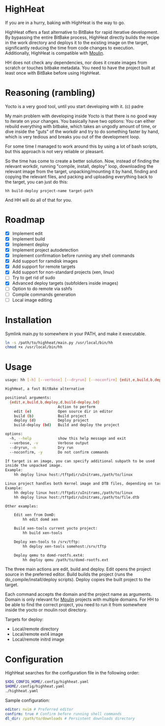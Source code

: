 # HighHeat

If you are in a hurry, baking with HighHeat is the way to go.

HighHeat offers a fast alternative to BitBake for rapid iterative development. By bypassing the entire BitBake process, HighHeat directly builds the recipe in the work directory and deploys it to the existing image on the target, significantly reducing the time from code changes to execution. Additionally, HighHeat is compatible with [Moulin](https://github.com/xen-troops/moulin).

HH does not check any dependencies, nor does it create images from scratch or touches bitbake metadata. You need to have the project built at least once with BitBake before using HighHeat.

# Reasoning (rambling)

Yocto is a very good tool, until you start developing with it. (c) padre

My main problem with developing inside Yocto is that there is no good way to iterate on your changes. You basically have two options:
You can either rebuild everything with bitbake, which takes an ungodly amount of time, or dive inside the "guts" of the workdir and try to do something faster by hand, which is very tedious and breaks you out of the development loop.

For some time I managed to work around this by using a lot of bash scripts, but
this approach is not very reliable or pleasant.

So the time has come to create a better solution. Now, instead of finding the relevant workdir, running "compile, install, deploy" loop, downloading the relevant image from the target, unpacking/mounting it by hand, finding and copying the relevant files, and packing and uploading everything back to the target, you can just do this:

`hh build-deploy project-name target-path`

And HH will do all of that for you.

# Roadmap
- [x] Implement edit
- [x] Implement build
- [x] Implement deploy
- [x] Implement project autodetection
- [x] Implement confirmation before running any shell commands
- [x] Add support for ramdisk images
- [x] Add support for remote targets
- [x] Add support for non-standard projects (xen, linux)
- [ ] Try to get rid of sudo
- [x] Advanced deploy targets (subfolders inside images)
- [ ] Option to do remote via sshfs
- [ ] Compile commands generation
- [ ] Local image editing

# Installation
Symlink main.py to somewhere in your PATH, and make it executable.
~~~bash
ln -s /path/to/highheat/main.py /usr/local/bin/hh
chmod +x /usr/local/bin/hh
~~~

# Usage
~~~bash
usage: hh [-h] [--verbose] [--dryrun] [--noconfirm] {edit,e,build,b,deploy,d,build-deploy,bd} ...

HighHeat, a fast BitBake alternative

positional arguments:
  {edit,e,build,b,deploy,d,build-deploy,bd}
                        Action to perform
    edit (e)            Open source dir in editor
    build (b)           Build project
    deploy (d)          Deploy project
    build-deploy (bd)   Build and deploy the project

options:
  -h, --help            show this help message and exit
  --verbose, -v         Verbose output
  --dryrun, -n          Dry run
  --noconfirm, -y       Do not confirm commands

If target is an image, you can specify additional subpath to be used
inside the unpacked image.
Example:
    hh deploy linux host:/tftpdir/uInitrams,/path/to/linux

Linux project handles both Kernel image and DTB files, depending on target path.
Example:
    hh deploy linux host:/tftpdir/uInitrams,/path/to/linux
    hh deploy linux host:/tftpdir/uInitrams,/path/to/file.dtb

Other examples:

    Edit xen from DomD:
        hh edit domd xen

    Build xen-tools current yocto project:
        hh build xen-tools

    Deploy xen-tools to /srv/tftp:
        hh deploy xen-tools somehost:/srv/tftp

    Deploy qemu to domd-rootfs.ext4:
        hh deploy qemu /path/to/domd-rootfs.ext
~~~

The three main actions are edit, build and deploy.
Edit opens the project source in the preferred editor.
Build builds the project (runs the do_compile/install/deploy scripts).
Deploy copies the built project to the target.

Each command accepts the domain and the project name as arguments. Domain is only relevant for [Moulin](https://github.com/xen-troops/moulin) projects with multiple domains.
For HH to be able to find the correct project, you need to run it from somewhere inside the yocto or moulin root directory.

Targets for deploy:
* Local/remote directory
* Local/remote ext4 image
* Local/remote initrd image

# Configuration
HighHeat searches for the configuration file in the following order:
~~~bash
$XDG_CONFIG_HOME/.config/highheat.yaml
$HOME/.config/highheat.yaml
./highheat.yaml
~~~

Sample configuration:
~~~yaml
editor: nvim # Preferred editor
confirm: true # Confirm before running shell commands
dl_dir: /path/to/downloads # Persistent downloads directory
~~~
